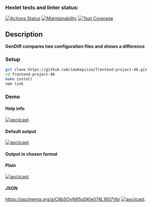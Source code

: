 ### Hexlet tests and linter status:
[![Actions Status](https://github.com/imakepizza/frontend-project-46/workflows/hexlet-check/badge.svg)](https://github.com/imakepizza/frontend-project-46/actions)
[![Maintainability](https://api.codeclimate.com/v1/badges/fcb6b884749b883cb693/maintainability)](https://codeclimate.com/github/imakepizza/frontend-project-46/maintainability)
[![Test Coverage](https://api.codeclimate.com/v1/badges/fcb6b884749b883cb693/test_coverage)](https://codeclimate.com/github/imakepizza/frontend-project-46/test_coverage)
## Description

**GenDiff compares two configuration files and shows a difference**

### Setup

```bash
git clone https://github.com/imakepizza/frontend-project-46.git
cd frontend-project-46
make install
npm link
```

### Demo

#### Help info

[![asciicast](https://asciinema.org/a/HfuTSpXJz80GMDclzIRj3qh3F.svg)](https://asciinema.org/a/HfuTSpXJz80GMDclzIRj3qh3F).

#### Default output

[![asciicast](https://asciinema.org/a/ddhrcTBopzFF9MnegFhA8JDyS.svg)](https://asciinema.org/a/ddhrcTBopzFF9MnegFhA8JDyS).

#### Output in chosen format 

#### Plain

[![asciicast](https://asciinema.org/a/WSNAzpuUo73NJ28n1PxGdtnV.svg)](https://asciinema.org/a/WSNAzpuUo73NJ28n1PxGdtnV).

#### JSON
https://asciinema.org/a/C8bSOyN95qSKIe078L1807Vbi
[![asciicast](https://asciinema.org/a/C8bSOyN95qSKIe078L1807Vbi.svg)](https://asciinema.org/a/C8bSOyN95qSKIe078L1807Vbi).
